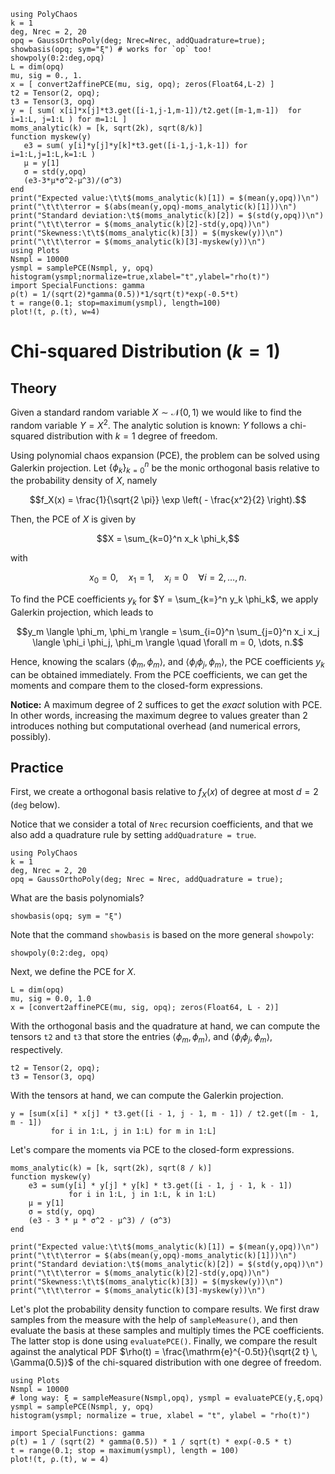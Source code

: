```@setup mysetup
using PolyChaos
k = 1
deg, Nrec = 2, 20
opq = GaussOrthoPoly(deg; Nrec=Nrec, addQuadrature=true);
showbasis(opq; sym="ξ") # works for `op` too!
showpoly(0:2:deg,opq)
L = dim(opq)
mu, sig = 0., 1.
x = [ convert2affinePCE(mu, sig, opq); zeros(Float64,L-2) ]
t2 = Tensor(2, opq);
t3 = Tensor(3, opq)
y = [ sum( x[i]*x[j]*t3.get([i-1,j-1,m-1])/t2.get([m-1,m-1])  for i=1:L, j=1:L ) for m=1:L ]
moms_analytic(k) = [k, sqrt(2k), sqrt(8/k)]
function myskew(y)
   e3 = sum( y[i]*y[j]*y[k]*t3.get([i-1,j-1,k-1]) for i=1:L,j=1:L,k=1:L )
   μ = y[1]
   σ = std(y,opq)
   (e3-3*μ*σ^2-μ^3)/(σ^3)
end
print("Expected value:\t\t$(moms_analytic(k)[1]) = $(mean(y,opq))\n")
print("\t\t\terror = $(abs(mean(y,opq)-moms_analytic(k)[1]))\n")
print("Standard deviation:\t$(moms_analytic(k)[2]) = $(std(y,opq))\n")
print("\t\t\terror = $(moms_analytic(k)[2]-std(y,opq))\n")
print("Skewness:\t\t$(moms_analytic(k)[3]) = $(myskew(y))\n")
print("\t\t\terror = $(moms_analytic(k)[3]-myskew(y))\n")
using Plots
Nsmpl = 10000
ysmpl = samplePCE(Nsmpl, y, opq)
histogram(ysmpl;normalize=true,xlabel="t",ylabel="rho(t)")
import SpecialFunctions: gamma
ρ(t) = 1/(sqrt(2)*gamma(0.5))*1/sqrt(t)*exp(-0.5*t)
t = range(0.1; stop=maximum(ysmpl), length=100)
plot!(t, ρ.(t), w=4)
```

# Chi-squared Distribution ($k=1$)

## Theory

Given a standard random variable $X \sim \mathcal{N}(0,1)$ we would like to find the random variable $Y = X^2$.
The analytic solution is known: $Y$ follows a chi-squared distribution with $k=1$ degree of freedom.

Using polynomial chaos expansion (PCE), the problem can be solved using Galerkin projection.
Let $\{\phi_k \}_{k=0}^{n}$ be the monic orthogonal basis relative to the probability density of $X$, namely

```math
f_X(x) = \frac{1}{\sqrt{2 \pi}} \exp \left( - \frac{x^2}{2} \right).
```

Then, the PCE of $X$ is given by

```math
X = \sum_{k=0}^n x_k \phi_k,
```

with

```math
x_0 = 0, \quad x_1 = 1, \quad x_i = 0 \quad \forall i =2,\dots,n.
```

To find the PCE coefficients $y_k$ for $Y = \sum_{k=}^n y_k \phi_k$, we apply Galerkin projection, which leads to

```math
y_m \langle \phi_m, \phi_m \rangle = \sum_{i=0}^n \sum_{j=0}^n x_i x_j \langle \phi_i \phi_j, \phi_m \rangle \quad \forall m = 0, \dots, n.
```

Hence, knowing the scalars $\langle \phi_m, \phi_m \rangle$, and $\langle \phi_i \phi_j, \phi_m \rangle$, the PCE coefficients $y_k$ can be obtained immediately.
From the PCE coefficients, we can get the moments and compare them to the closed-form expressions.

__Notice:__ A maximum degree of 2 suffices to get the *exact* solution with PCE.
In other words, increasing the maximum degree to values greater than 2 introduces nothing but computational overhead (and numerical errors, possibly).

## Practice

First, we create a orthogonal basis relative to $f_X(x)$ of degree at most $d=2$ (`deg` below).

Notice that we consider a total of `Nrec` recursion coefficients, and that we also add a quadrature rule by setting `addQuadrature = true`.

```@example mysetup
using PolyChaos
k = 1
deg, Nrec = 2, 20
opq = GaussOrthoPoly(deg; Nrec = Nrec, addQuadrature = true);
```

What are the basis polynomials?

```@example mysetup
showbasis(opq; sym = "ξ")
```

Note that the command `showbasis` is based on the more general `showpoly`:

```@example mysetup
showpoly(0:2:deg, opq)
```

Next, we define the PCE for $X$.

```@example mysetup
L = dim(opq)
mu, sig = 0.0, 1.0
x = [convert2affinePCE(mu, sig, opq); zeros(Float64, L - 2)]
```

With the orthogonal basis and the quadrature at hand, we can compute the tensors `t2` and `t3` that store the entries $\langle \phi_m, \phi_m \rangle$, and $\langle \phi_i \phi_j, \phi_m \rangle$, respectively.

```@example mysetup
t2 = Tensor(2, opq);
t3 = Tensor(3, opq)
```

With the tensors at hand, we can compute the Galerkin projection.

```@example mysetup
y = [sum(x[i] * x[j] * t3.get([i - 1, j - 1, m - 1]) / t2.get([m - 1, m - 1])
         for i in 1:L, j in 1:L) for m in 1:L]
```

Let's compare the moments via PCE to the closed-form expressions.

```@example mysetup
moms_analytic(k) = [k, sqrt(2k), sqrt(8 / k)]
function myskew(y)
    e3 = sum(y[i] * y[j] * y[k] * t3.get([i - 1, j - 1, k - 1])
             for i in 1:L, j in 1:L, k in 1:L)
    μ = y[1]
    σ = std(y, opq)
    (e3 - 3 * μ * σ^2 - μ^3) / (σ^3)
end

print("Expected value:\t\t$(moms_analytic(k)[1]) = $(mean(y,opq))\n")
print("\t\t\terror = $(abs(mean(y,opq)-moms_analytic(k)[1]))\n")
print("Standard deviation:\t$(moms_analytic(k)[2]) = $(std(y,opq))\n")
print("\t\t\terror = $(moms_analytic(k)[2]-std(y,opq))\n")
print("Skewness:\t\t$(moms_analytic(k)[3]) = $(myskew(y))\n")
print("\t\t\terror = $(moms_analytic(k)[3]-myskew(y))\n")
```

Let's plot the probability density function to compare results.
We first draw samples from the measure with the help of `sampleMeasure()`, and then evaluate the basis at these samples and multiply times the PCE coefficients.
The latter stop is done using `evaluatePCE()`.
Finally, we compare the result against the analytical PDF $\rho(t) = \frac{\mathrm{e}^{-0.5t}}{\sqrt{2 t} \, \Gamma(0.5)}$ of the chi-squared distribution with one degree of freedom.

```@example mysetup
using Plots
Nsmpl = 10000
# long way: ξ = sampleMeasure(Nsmpl,opq), ysmpl = evaluatePCE(y,ξ,opq)
ysmpl = samplePCE(Nsmpl, y, opq)
histogram(ysmpl; normalize = true, xlabel = "t", ylabel = "rho(t)")

import SpecialFunctions: gamma
ρ(t) = 1 / (sqrt(2) * gamma(0.5)) * 1 / sqrt(t) * exp(-0.5 * t)
t = range(0.1; stop = maximum(ysmpl), length = 100)
plot!(t, ρ.(t), w = 4)
```
